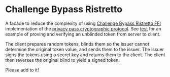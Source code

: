 # Challenge Bypass Ristretto

A facade to reduce the complexity of using [Challenge Bypass Ristretto FFI](https://github.com/brave-intl/challenge-bypass-ristretto-ffi) implementation of the [privacy pass cryptographic protocol](https://www.petsymposium.org/2018/files/papers/issue3/popets-2018-0026.pdf). See [test](challenge_bypass_ristretto_test.cc) for an example of proving and verifying an unblinded token from server to client.

The client prepares random tokens, blinds them so the issuer cannot determine the original token value, and sends them to the issuer. The issuer signs the tokens using a secret key and returns them to the client. The client then reverses the original blind to yield a signed token.

Please add to it!
